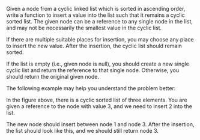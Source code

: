 Given a node from a cyclic linked list which is sorted in ascending order, write a function to insert a value into the list such that it remains a cyclic sorted list. The given node can be a reference to any single node in the list, and may not be necessarily the smallest value in the cyclic list.

If there are multiple suitable places for insertion, you may choose any place to insert the new value. After the insertion, the cyclic list should remain sorted.

If the list is empty (i.e., given node is null), you should create a new single cyclic list and return the reference to that single node. Otherwise, you should return the original given node.

The following example may help you understand the problem better:

 



In the figure above, there is a cyclic sorted list of three elements. You are given a reference to the node with value 3, and we need to insert 2 into the list.

 



The new node should insert between node 1 and node 3. After the insertion, the list should look like this, and we should still return node 3.


